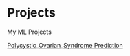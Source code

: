 # Projects
My ML Projects

[Polycystic_Ovarian_Syndrome Prediction](#https://github.com/SahanaDil/Projects/blob/main/00Polycystic_Ovarian_Syndrome%20Prediction/Polycystic_ovarian_syndrome.ipynb)
